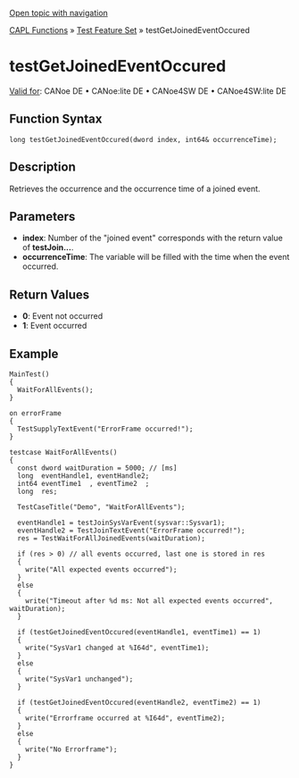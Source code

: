 [Open topic with navigation](../../../../../CANoeDEFamily.htm#Topics/CAPLFunctions/Test/Functions/CAPLfunctionTestGetJoinedEventOccured.md)

[CAPL Functions](../../CAPLfunctions.md) » [Test Feature Set](../CAPLfunctionsTFSOverview.md) » testGetJoinedEventOccured

# testGetJoinedEventOccured

[Valid for](../../../Shared/FeatureAvailability.md):  CANoe DE • CANoe:lite DE • CANoe4SW DE • CANoe4SW:lite DE

## Function Syntax

```
long testGetJoinedEventOccured(dword index, int64& occurrenceTime);
```

## Description

Retrieves the occurrence and the occurrence time of a joined event.

## Parameters

- **index**: Number of the "joined event" corresponds with the return value of **testJoin...**.
- **occurrenceTime**: The variable will be filled with the time when the event occurred.

## Return Values

- **0**: Event not occurred
- **1**: Event occurred

## Example

```plaintext
MainTest()
{
  WaitForAllEvents();
}

on errorFrame
{
  TestSupplyTextEvent("ErrorFrame occurred!");
}

testcase WaitForAllEvents()
{
  const dword waitDuration = 5000; // [ms]
  long  eventHandle1, eventHandle2;
  int64 eventTime1  , eventTime2  ;
  long  res;

  TestCaseTitle("Demo", "WaitForAllEvents");

  eventHandle1 = testJoinSysVarEvent(sysvar::Sysvar1);
  eventHandle2 = TestJoinTextEvent("ErrorFrame occurred!");
  res = TestWaitForAllJoinedEvents(waitDuration);

  if (res > 0) // all events occurred, last one is stored in res
  {
    write("All expected events occurred");
  }
  else
  {
    write("Timeout after %d ms: Not all expected events occurred", waitDuration);
  }

  if (testGetJoinedEventOccured(eventHandle1, eventTime1) == 1)
  {
    write("SysVar1 changed at %I64d", eventTime1);
  }
  else
  {
    write("SysVar1 unchanged");
  }

  if (testGetJoinedEventOccured(eventHandle2, eventTime2) == 1)
  {
    write("Errorframe occurred at %I64d", eventTime2);
  }
  else
  {
    write("No Errorframe");
  }
}
```
